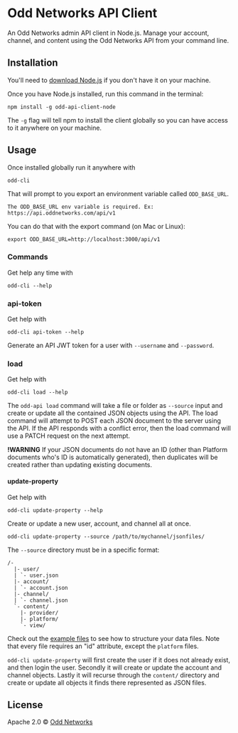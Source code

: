 Odd Networks API Client
=======================
An Odd Networks admin API client in Node.js. Manage your account, channel, and content using the Odd Networks API from your command line.

Installation
------------
You'll need to [download Node.js](https://nodejs.org/en/) if you don't have it on your machine.

Once you have Node.js installed, run this command in the terminal:

```
npm install -g odd-api-client-node
```

The `-g` flag will tell npm to install the client globally so you can have access to it anywhere on your machine.

Usage
-----
Once installed globally run it anywhere with

```
odd-cli
```

That will prompt to you export an environment variable called `ODD_BASE_URL`.

```
The ODD_BASE_URL env variable is required. Ex: https://api.oddnetworks.com/api/v1
```

You can do that with the export command (on Mac or Linux):

```
export ODD_BASE_URL=http://localhost:3000/api/v1
```

### Commands
Get help any time with

```
odd-cli --help
```

### api-token
Get help with

```
odd-cli api-token --help
```

Generate an API JWT token for a user with `--username` and `--password`.

### load
Get help with

```
odd-cli load --help
```

The `odd-api load` command will take a file or folder as `--source` input and create or update all the contained JSON objects using the API. The load command will attempt to POST each JSON document to the server using the API. If the API responds with a conflict error, then the load command will use a PATCH request on the next attempt.

__!WARNING__ If your JSON documents do not have an ID (other than Platform documents who's ID is automatically generated), then duplicates will be created rather than updating existing documents.

#### update-property
Get help with

```
odd-cli update-property --help
```

Create or update a new user, account, and channel all at once.

```
odd-cli update-property --source /path/to/mychannel/jsonfiles/
```

The `--source` directory must be in a specific format:

```
/-
  |- user/
  | `- user.json
  |- account/
  | `- account.json
  |- channel/
  | `- channel.json
  `- content/
    |- provider/
    |- platform/
    `- view/
```

Check out the [example files](examples/example-property-files) to see how to structure your data files. Note that every file requires an "id" attribute, except the `platform` files.

`odd-cli update-property` will first create the user if it does not already exist, and then login the user. Secondly it will create or update the account and channel objects. Lastly it will recurse through the `content/` directory and create or update all objects it finds there represented as JSON files.


License
-------
Apache 2.0 © [Odd Networks](http://oddnetworks.com)
